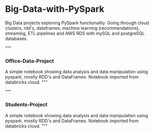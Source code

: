 # Big-Data-with-PySpark
Big Data projects exploring PySpark functionality. Going through cloud clusters, rdd's, dataframes, machine learning (recommendations), streaming, ETL pipelines and AWS RDS with mySQL and postgreSQL databases.

"""
### Office-Data-Project ###
A simple notebook showing data analysis and data manipulation using pyspark, mostly RDD's and DataFrames.
Notebook imported from databricks cloud.
"""

"""
### Students-Project ###
A simple notebook showing data analysis and data manipulation using pyspark, mostly RDD's and DataFrames.
Notebook imported from databricks cloud.
"""

